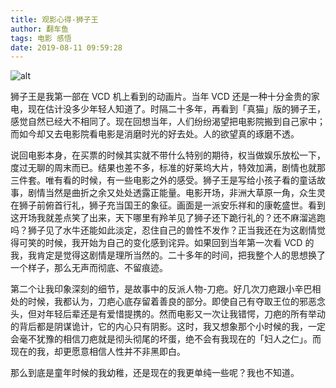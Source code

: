 ```yaml
---
title: 观影心得-狮子王
author: 翻车鱼
tags: 电影 感悟
date: 2019-08-11 09:59:28
---
```

![alt](https://upload.wikimedia.org/wikipedia/zh/0/08/The_Lion_King_2019_poster.jpg)

狮子王是我第一部在 VCD 机上看到的动画片。当年 VCD 还是一种十分金贵的家电，现在估计没多少年轻人知道了。时隔二十多年，再看到「真猫」版的狮子王，感觉自然已经大不相同了。现在回想当年，人们纷纷渴望把电影院搬到自己家中；而如今却又去电影院看电影是消磨时光的好去处。人的欲望真的琢磨不透。

说回电影本身，在买票的时候其实就不带什么特别的期待，权当做娱乐放松一下，度过无聊的周末而已。结果也差不多，标准的好莱坞大片，特效加满，剧情也就那三件套。唯有看的时候，有一些电影之外的感受。狮子王是写给小孩子看的童话故事，剧情当然是曲折之余又处处透露正能量。电影开场，非洲大草原一角，众生灵在狮子前俯首行礼，狮子充当国王的象征。画面是一派安乐祥和的康乾盛世。看到这开场我就差点笑了出来，天下哪里有羚羊见了狮子还下跪行礼的？还不麻溜逃跑吗？狮子见了水牛还能如此淡定，忍住自己的兽性不发作？正当我还在为这剧情觉得可笑的时候，我开始为自己的变化感到诧异。如果回到当年第一次看 VCD 的我，我肯定是觉得这剧情是理所当然的。二十多年的时间，把我整个人的思想换了一个样子，那么无声而彻底、不留痕迹。

第二个让我印象深刻的细节，是故事中的反派人物-刀疤。好几次刀疤跟小辛巴相处的时候，我都认为，刀疤心底存留着善良的部分。即使自己有夺取王位的邪恶念头，但对年轻后辈还是有爱惜提携的。然而电影又一次让我错愕，刀疤的所有举动的背后都是阴谋诡计，它的内心只有阴影。这时，我又想象那个小时候的我，一定会毫不犹豫的相信刀疤就是彻头彻尾的坏蛋，绝不会有我现在的「妇人之仁」。而现在的我，却更愿意相信人性并不非黑即白。

那么到底是童年时候的我幼稚，还是现在的我更单纯一些呢？我也不知道。
